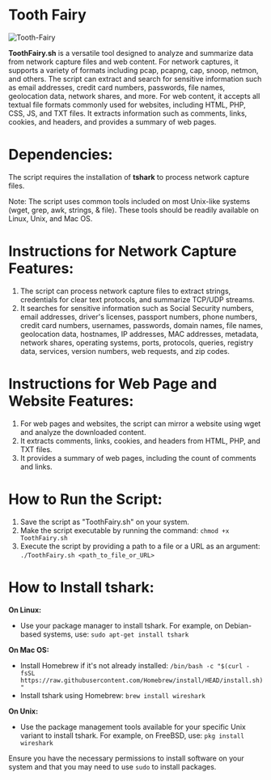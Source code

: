 # Tooth Fairy
![Tooth-Fairy](https://github.com/NullRobot/Tooth-Fairy/assets/58863699/12b0c5d2-db07-4c6a-9275-f0f4048a46c7)

**ToothFairy.sh** is a versatile tool designed to analyze and summarize data from network capture files and web content. For network captures, it supports a variety of formats including pcap, pcapng, cap, snoop, netmon, and others. The script can extract and search for sensitive information such as email addresses, credit card numbers, passwords, file names, geolocation data, network shares, and more. For web content, it accepts all textual file formats commonly used for websites, including HTML, PHP, CSS, JS, and TXT files. It extracts information such as comments, links, cookies, and headers, and provides a summary of web pages.

# Dependencies:
The script requires the installation of **tshark** to process network capture files.

Note: The script uses common tools included on most Unix-like systems (wget, grep, awk, strings, & file). These tools should be readily available on Linux, Unix, and Mac OS.

# Instructions for Network Capture Features:
1. The script can process network capture files to extract strings, credentials for clear text protocols, and summarize TCP/UDP streams.
2. It searches for sensitive information such as Social Security numbers, email addresses, driver's licenses, passport numbers, phone numbers, credit card numbers, usernames, passwords, domain names, file names, geolocation data, hostnames, IP addresses, MAC addresses, metadata, network shares, operating systems, ports, protocols, queries, registry data, services, version numbers, web requests, and zip codes.

# Instructions for Web Page and Website Features:
1. For web pages and websites, the script can mirror a website using wget and analyze the downloaded content.
2. It extracts comments, links, cookies, and headers from HTML, PHP, and TXT files.
3. It provides a summary of web pages, including the count of comments and links.

# How to Run the Script:
1. Save the script as "ToothFairy.sh" on your system.
2. Make the script executable by running the command: `chmod +x ToothFairy.sh`
3. Execute the script by providing a path to a file or a URL as an argument: `./ToothFairy.sh <path_to_file_or_URL>`

# How to Install tshark:

**On Linux:**
- Use your package manager to install tshark. For example, on Debian-based systems, use: `sudo apt-get install tshark`

**On Mac OS:**
- Install Homebrew if it's not already installed: `/bin/bash -c "$(curl -fsSL https://raw.githubusercontent.com/Homebrew/install/HEAD/install.sh)"`
- Install tshark using Homebrew: `brew install wireshark`

**On Unix:**
- Use the package management tools available for your specific Unix variant to install tshark. For example, on FreeBSD, use: `pkg install wireshark`

Ensure you have the necessary permissions to install software on your system and that you may need to use `sudo` to install packages.
